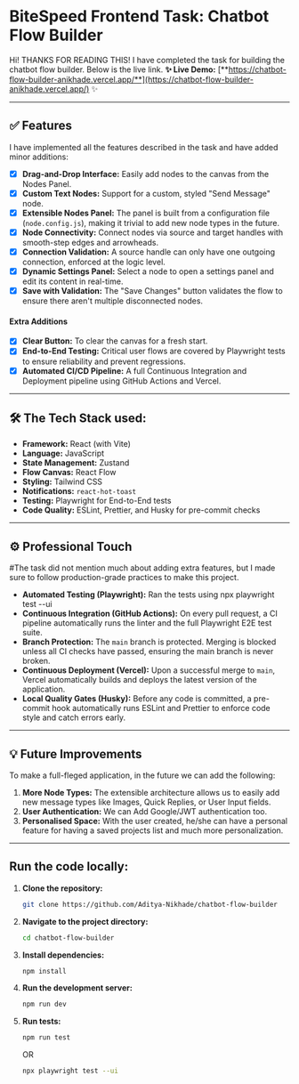 # BiteSpeed Frontend Task: Chatbot Flow Builder
Hi! THANKS FOR READING THIS! I have completed the task for building the chatbot flow builder. Below is the live link.
**✨ Live Demo:** [**https://chatbot-flow-builder-anikhade.vercel.app/**](https://chatbot-flow-builder-anikhade.vercel.app/) ✨

---

## ✅ Features

I have implemented all the features described in the task and have added minor additions:

-   [x] **Drag-and-Drop Interface:** Easily add nodes to the canvas from the Nodes Panel.
-   [x] **Custom Text Nodes:** Support for a custom, styled "Send Message" node.
-   [x] **Extensible Nodes Panel:** The panel is built from a configuration file (`node.config.js`), making it trivial to add new node types in the future.
-   [x] **Node Connectivity:** Connect nodes via source and target handles with smooth-step edges and arrowheads.
-   [x] **Connection Validation:** A source handle can only have one outgoing connection, enforced at the logic level.
-   [x] **Dynamic Settings Panel:** Select a node to open a settings panel and edit its content in real-time.
-   [x] **Save with Validation:** The "Save Changes" button validates the flow to ensure there aren't multiple disconnected nodes.

#### Extra Additions
-   [x] **Clear Button:** To clear the canvas for a fresh start.
-   [x] **End-to-End Testing:** Critical user flows are covered by Playwright tests to ensure reliability and prevent regressions.
-   [x] **Automated CI/CD Pipeline:** A full Continuous Integration and Deployment pipeline using GitHub Actions and Vercel.

---

## 🛠️ The Tech Stack used:

-   **Framework:** React (with Vite)
-   **Language:** JavaScript
-   **State Management:** Zustand
-   **Flow Canvas:** React Flow
-   **Styling:** Tailwind CSS
-   **Notifications:** `react-hot-toast`
-   **Testing:** Playwright for End-to-End tests
-   **Code Quality:** ESLint, Prettier, and Husky for pre-commit checks

---

## ⚙️ Professional Touch

#The task did not mention much about adding extra features, but I made sure to follow production-grade practices to make this project.

-   **Automated Testing (Playwright):** Ran the tests using npx playwright test --ui
-   **Continuous Integration (GitHub Actions):** On every pull request, a CI pipeline automatically runs the linter and the full Playwright E2E test suite.
-   **Branch Protection:** The `main` branch is protected. Merging is blocked unless all CI checks have passed, ensuring the main branch is never broken.
-   **Continuous Deployment (Vercel):** Upon a successful merge to `main`, Vercel automatically builds and deploys the latest version of the application.
-   **Local Quality Gates (Husky):** Before any code is committed, a pre-commit hook automatically runs ESLint and Prettier to enforce code style and catch errors early.

---

## 💡 Future Improvements

To make a full-fleged application, in the future we can add the following:

1.  **More Node Types:** The extensible architecture allows us to easily add new message types like Images, Quick Replies, or User Input fields.
2.  **User Authentication:** We can Add Google/JWT authentication too.
3.  **Personalised Space:** With the user created, he/she can have a personal feature for having a saved projects list and much more personalization.

---

## Run the code locally:

1.  **Clone the repository:**
    ```bash
    git clone https://github.com/Aditya-Nikhade/chatbot-flow-builder
    ```
2.  **Navigate to the project directory:**
    ```bash
    cd chatbot-flow-builder
    ```
3.  **Install dependencies:**
    ```bash
    npm install
    ```
4.  **Run the development server:**
    ```bash
    npm run dev
    ```
5.  **Run tests:**
    ```bash
    npm run test 
    ```
    OR
    ```bash
    npx playwright test --ui 
    ```